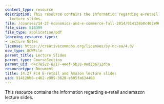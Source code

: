 ```yaml
---
content_type: resource
description: This resource contains the information regarding e-retail and amazon
  lecture slides.
file: /courses/14-27-economics-and-e-commerce-fall-2014/914126b0c462e9093628e605fa634460_MIT14_27F14_lecslide12.pdf
file_size: 818399
file_type: application/pdf
learning_resource_types:
- Lecture Notes
license: https://creativecommons.org/licenses/by-nc-sa/4.0/
ocw_type: OCWFile
parent_title: Lecture Slides
parent_type: CourseSection
parent_uid: d4c76522-6217-4eef-5b28-0ed2b6712d5a
resourcetype: Document
title: 14.27 F14 E-retail and Amazon lecture slides
uid: 914126b0-c462-e909-3628-e605fa634460
---
```

This resource contains the information regarding e-retail and amazon lecture slides.
